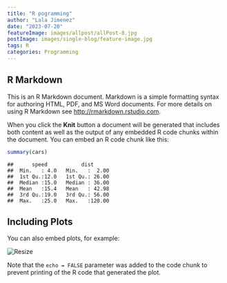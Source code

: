 ```yaml
---
title: "R pogramming"
author: "Lala Jimenez"
date: "2023-07-20"
featureImage: images/allpost/allPost-8.jpg
postImage: images/single-blog/feature-image.jpg
tags: R
categories: Programming
---
```




## R Markdown

This is an R Markdown document. Markdown is a simple formatting syntax for authoring HTML, PDF, and MS Word documents. For more details on using R Markdown see <http://rmarkdown.rstudio.com>.

When you click the **Knit** button a document will be generated that includes both content as well as the output of any embedded R code chunks within the document. You can embed an R code chunk like this:


```r
summary(cars)
```

```
##      speed           dist       
##  Min.   : 4.0   Min.   :  2.00  
##  1st Qu.:12.0   1st Qu.: 26.00  
##  Median :15.0   Median : 36.00  
##  Mean   :15.4   Mean   : 42.98  
##  3rd Qu.:19.0   3rd Qu.: 56.00  
##  Max.   :25.0   Max.   :120.00
```

## Including Plots

You can also embed plots, for example:


![Resize](https://shielaj.netlify.app/blog/r-codes/Rprog_files/figure-html/pressure-1.png)

Note that the `echo = FALSE` parameter was added to the code chunk to prevent printing of the R code that generated the plot.

